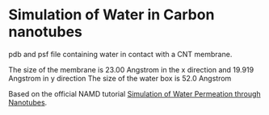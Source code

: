 # Simulation of Water in Carbon nanotubes
pdb and psf file containing water in contact with a CNT membrane.

The size of the membrane is 23.00 Angstrom in the x direction and 19.919 Angstrom in y direction
The size of the water box is 52.0 Angstrom

Based on the official NAMD tutorial [Simulation of Water Permeation through Nanotubes](https://www.ks.uiuc.edu/Training/Tutorials/#nanotubes).




